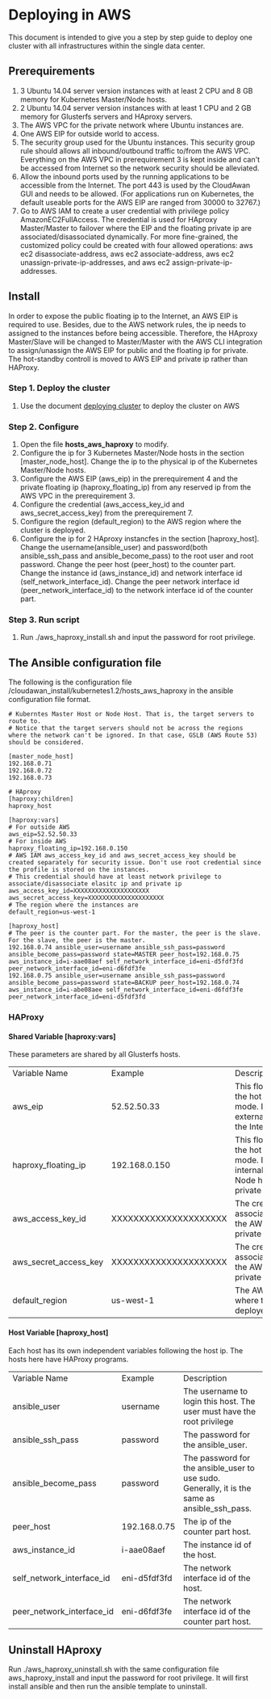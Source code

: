 # Deploying in AWS

This document is intended to give you a step by step guide to deploy one cluster with all infrastructures within the single data center.

## Prerequirements

1. 3 Ubuntu 14.04 server version instances with at least 2 CPU and 8 GB memory for Kubernetes Master/Node hosts.
2. 2 Ubuntu 14.04 server version instances with at least 1 CPU and 2 GB memory for Glusterfs servers and HAproxy servers.
3. The AWS VPC for the private network where Ubuntu instances are.
4. One AWS EIP for outside world to access.
5. The security group used for the Ubuntu instances. This security group rule should allows all inbound/outbound traffic to/from the AWS VPC. Everything on the AWS VPC in prerequirement 3 is kept inside and can't be accessed from Internet so the network security should be alleviated.
6. Allow the inbound ports used by the running applications to be accessible from the Internet. The port 443 is used by the CloudAwan GUI and needs to be allowed. (For applications run on Kubernetes, the default useable ports for the AWS EIP are ranged from 30000 to 32767.)
7. Go to AWS IAM to create a user credential with privilege policy AmazonEC2FullAccess. The credential is used for HAproxy Master/Master to failover where the EIP and the floating private ip are associated/disassociated dynamically. For more fine-grained, the customized policy could be created with four allowed operations: aws ec2 disassociate-address, aws ec2 associate-address, aws ec2 unassign-private-ip-addresses, and aws ec2 assign-private-ip-addresses.

## Install

In order to expose the public floating ip to the Internet, an AWS EIP is required to use. Besides, due to the AWS network rules, the ip needs to assigned to the instances before being accessible. Therefore, the HAproxy Master/Slave will be changed to Master/Master with the AWS CLI integration to assign/unassign the AWS EIP for public and the floating ip for private. The hot-standby controll is moved to AWS EIP and private ip rather than HAProxy.

### Step 1. Deploy the cluster

1. Use the document [deploying cluster](deploying_cluster.md) to deploy the cluster on AWS

### Step 2. Configure

1. Open the file **hosts_aws_haproxy** to modify.
2. Configure the ip for 3 Kubernetes Master/Node hosts in the section [master_node_host]. Change the ip to the physical ip of the Kubernetes Master/Node hosts.
3. Configure the AWS EIP (aws_eip) in the prerequirement 4 and the private floating ip (haproxy_floating_ip) from any reserved ip from the AWS VPC in the prerequirement 3.
4. Configure the credential (aws_access_key_id and aws_secret_access_key) from the prerequirement 7.
5. Configure the region (default_region) to the AWS region where the cluster is deployed.
6. Configure the ip for 2 HAproxy instancfes in the section [haproxy_host]. Change the  username(ansible_user) and password(both ansible_ssh_pass and ansible_become_pass) to the root user and root password. Change the peer host (peer_host) to the counter part. Change the instance id (aws_instance_id) and network interface id (self_network_interface_id). Change the  peer network interface id (peer_network_interface_id) to the network interface id of the counter part.

### Step 3. Run script

1. Run ./aws_haproxy_install.sh and input the password for root privilege.

## The Ansible configuration file

The following is the configuration file /cloudawan_install/kubernetes1.2/hosts_aws_haproxy in the ansible configuration file format.

```
# Kuberntes Master Host or Node Host. That is, the target servers to route to.
# Notice that the target servers should not be across the regions where the network can't be ignored. In that case, GSLB (AWS Route 53) should be considered.

[master_node_host]
192.168.0.71
192.168.0.72
192.168.0.73

# HAproxy
[haproxy:children]
haproxy_host

[haproxy:vars]
# For outside AWS
aws_eip=52.52.50.33
# For inside AWS
haproxy_floating_ip=192.168.0.150
# AWS IAM aws_access_key_id and aws_secret_access_key should be created separately for security issue. Don't use root credential since the profile is stored on the instances.
# This credential should have at least network privilege to associate/disassociate elasitc ip and private ip
aws_access_key_id=XXXXXXXXXXXXXXXXXXXXX
aws_secret_access_key=XXXXXXXXXXXXXXXXXXXXX
# The region where the instances are
default_region=us-west-1

[haproxy_host]
# The peer is the counter part. For the master, the peer is the slave. For the slave, the peer is the master.
192.168.0.74 ansible_user=username ansible_ssh_pass=password ansible_become_pass=password state=MASTER peer_host=192.168.0.75 aws_instance_id=i-aae08aef self_network_interface_id=eni-d5fdf3fd peer_network_interface_id=eni-d6fdf3fe
192.168.0.75 ansible_user=username ansible_ssh_pass=password ansible_become_pass=password state=BACKUP peer_host=192.168.0.74 aws_instance_id=i-abe08aee self_network_interface_id=eni-d6fdf3fe peer_network_interface_id=eni-d5fdf3fd
```

### HAProxy

#### Shared Variable [haproxy:vars]

These parameters are shared by all Glusterfs hosts.

<table>
    <tr>
        <td>Variable Name</td>
        <td>Example</td>
        <td>Description</td>
    </tr>
    <tr>
        <td>aws_eip</td>
        <td>52.52.50.33</td>
        <td>This floating IP is in the hot-standby mode. It is used by the external requests from the Internet.</td>
    </tr>
    <tr>
        <td>haproxy_floating_ip</td>
        <td>192.168.0.150</td>
        <td>This floating IP is in the hot-standby mode. It is used by the internal Kubernetes Node hosts in the private VPC.</td>
    </tr>
    <tr>
        <td>aws_access_key_id</td>
        <td>XXXXXXXXXXXXXXXXXXXXX</td>
        <td>The credential used to associate/disassociate the AWS EIP and private IP.</td>
    </tr>
    <tr>
        <td>aws_secret_access_key</td>
        <td>XXXXXXXXXXXXXXXXXXXXX</td>
        <td>The credential used to associate/disassociate the AWS EIP and private IP.</td>
    </tr>
    <tr>
        <td>default_region</td>
        <td>us-west-1</td>
        <td>The AWS region where the cluster is deployed to.</td>
    </tr>
</table>

#### Host Variable [haproxy_host]

Each host has its own independent variables following the host ip. The hosts here have HAProxy programs. 

<table>
    <tr>
        <td>Variable Name</td>
        <td>Example</td>
        <td>Description</td>
    </tr>
    <tr>
        <td>ansible_user</td>
        <td>username</td>
        <td>The username to login this host. The user must have the root privilege</td>
    </tr>
    <tr>
        <td>ansible_ssh_pass</td>
        <td>password</td>
        <td>The password for the ansible_user.</td>
    </tr>
    <tr>
        <td>ansible_become_pass</td>
        <td>password</td>
        <td>The password for the ansible_user to use sudo. Generally, it is the same as ansible_ssh_pass.</td>
    </tr>
    <tr>
        <td>peer_host</td>
        <td>192.168.0.75</td>
        <td>The ip of the counter part host.</td>
    </tr>
    <tr>
        <td>aws_instance_id</td>
        <td>i-aae08aef</td>
        <td>The instance id of the host.</td>
    </tr>
    <tr>
        <td>self_network_interface_id</td>
        <td>eni-d5fdf3fd</td>
        <td>The network interface id of the host.</td>
    </tr>
    <tr>
        <td>peer_network_interface_id</td>
        <td>eni-d6fdf3fe</td>
        <td>The network interface id of the counter part host.</td>
    </tr>
</table>

## Uninstall HAproxy 

Run ./aws_haproxy_uninstall.sh with the same configuration file aws_haproxy_install and input the password for root privilege. It will first install ansible and then run the ansible template to uninstall.